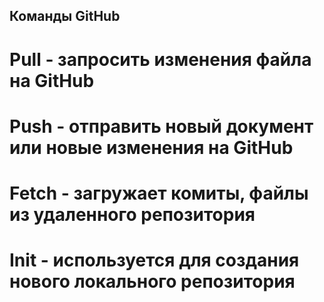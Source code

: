 ## Команды GitHub
# Pull - запросить изменения файла на GitHub
# Push - отправить новый документ или новые изменения на GitHub
# Fetch - загружает комиты, файлы из удаленного репозитория
# Init - используется для создания нового локального репозитория